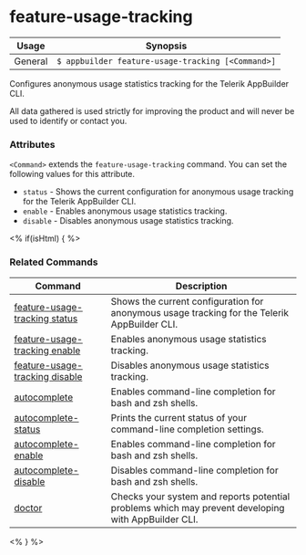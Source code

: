 feature-usage-tracking
==========

Usage | Synopsis
------|-------
General | `$ appbuilder feature-usage-tracking [<Command>]`

Configures anonymous usage statistics tracking for the Telerik AppBuilder CLI.

All data gathered is used strictly for improving the product and will never be used to identify or contact you.

### Attributes
`<Command>` extends the `feature-usage-tracking` command. You can set the following values for this attribute.
* `status` - Shows the current configuration for anonymous usage tracking for the Telerik AppBuilder CLI.
* `enable` - Enables anonymous usage statistics tracking.
* `disable` - Disables anonymous usage statistics tracking.

<% if(isHtml) { %> 
### Related Commands

Command | Description
----------|----------
[feature-usage-tracking status](feature-usage-tracking-status.html) | Shows the current configuration for anonymous usage tracking for the Telerik AppBuilder CLI.
[feature-usage-tracking enable](feature-usage-tracking-enable.html) | Enables anonymous usage statistics tracking.
[feature-usage-tracking disable](feature-usage-tracking-disable.html) | Disables anonymous usage statistics tracking.
[autocomplete](autocomplete.html) | Enables command-line completion for bash and zsh shells.
[autocomplete-status](autocomplete-status.html) | Prints the current status of your command-line completion settings.
[autocomplete-enable](autocomplete-enable.html) | Enables command-line completion for bash and zsh shells.
[autocomplete-disable](autocomplete-disable.html) | Disables command-line completion for bash and zsh shells.
[doctor](doctor.html) | Checks your system and reports potential problems which may prevent developing with AppBuilder CLI.
<% } %>